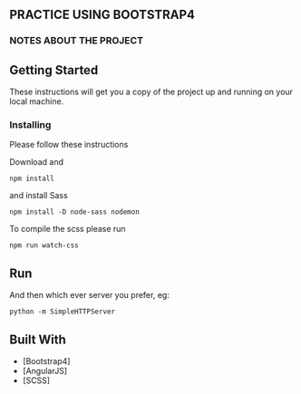 ## PRACTICE USING BOOTSTRAP4



### NOTES ABOUT THE PROJECT

## Getting Started

These instructions will get you a copy of the project up and running on your local machine.


### Installing

Please follow these instructions

Download and

```
npm install
```

and install Sass

```
npm install -D node-sass nodemon
```

To compile the scss please run

```
npm run watch-css
```

## Run


And then which ever server you prefer, eg:

```
python -m SimpleHTTPServer
```



## Built With

* [Bootstrap4] 
* [AngularJS]
* [SCSS]
